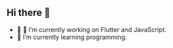 ## Hi there 👋

- 🔭 🔭 I’m currently working on Flutter and JavaScript.
- 🌱  I’m currently learning programming.
